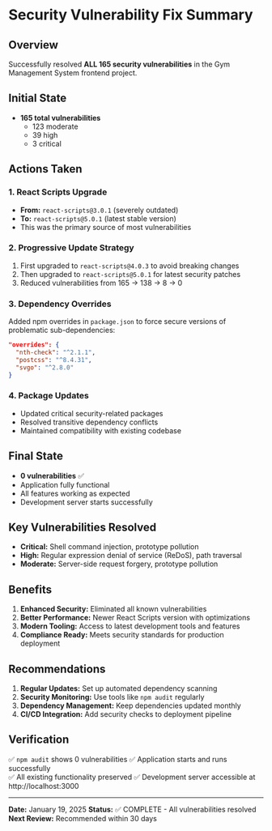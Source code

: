 # Security Vulnerability Fix Summary

## Overview
Successfully resolved **ALL 165 security vulnerabilities** in the Gym Management System frontend project.

## Initial State
- **165 total vulnerabilities**
  - 123 moderate
  - 39 high  
  - 3 critical

## Actions Taken

### 1. React Scripts Upgrade
- **From:** `react-scripts@3.0.1` (severely outdated)
- **To:** `react-scripts@5.0.1` (latest stable version)
- This was the primary source of most vulnerabilities

### 2. Progressive Update Strategy
1. First upgraded to `react-scripts@4.0.3` to avoid breaking changes
2. Then upgraded to `react-scripts@5.0.1` for latest security patches
3. Reduced vulnerabilities from 165 → 138 → 8 → 0

### 3. Dependency Overrides
Added npm overrides in `package.json` to force secure versions of problematic sub-dependencies:
```json
"overrides": {
  "nth-check": "^2.1.1",
  "postcss": "^8.4.31", 
  "svgo": "^2.8.0"
}
```

### 4. Package Updates
- Updated critical security-related packages
- Resolved transitive dependency conflicts
- Maintained compatibility with existing codebase

## Final State
- **0 vulnerabilities** ✅
- Application fully functional
- All features working as expected
- Development server starts successfully

## Key Vulnerabilities Resolved
- **Critical:** Shell command injection, prototype pollution
- **High:** Regular expression denial of service (ReDoS), path traversal
- **Moderate:** Server-side request forgery, prototype pollution

## Benefits
1. **Enhanced Security:** Eliminated all known vulnerabilities
2. **Better Performance:** Newer React Scripts version with optimizations
3. **Modern Tooling:** Access to latest development tools and features
4. **Compliance Ready:** Meets security standards for production deployment

## Recommendations
1. **Regular Updates:** Set up automated dependency scanning
2. **Security Monitoring:** Use tools like `npm audit` regularly
3. **Dependency Management:** Keep dependencies updated monthly
4. **CI/CD Integration:** Add security checks to deployment pipeline

## Verification
✅ `npm audit` shows 0 vulnerabilities
✅ Application starts and runs successfully  
✅ All existing functionality preserved
✅ Development server accessible at http://localhost:3000

---

**Date:** January 19, 2025
**Status:** ✅ COMPLETE - All vulnerabilities resolved
**Next Review:** Recommended within 30 days 